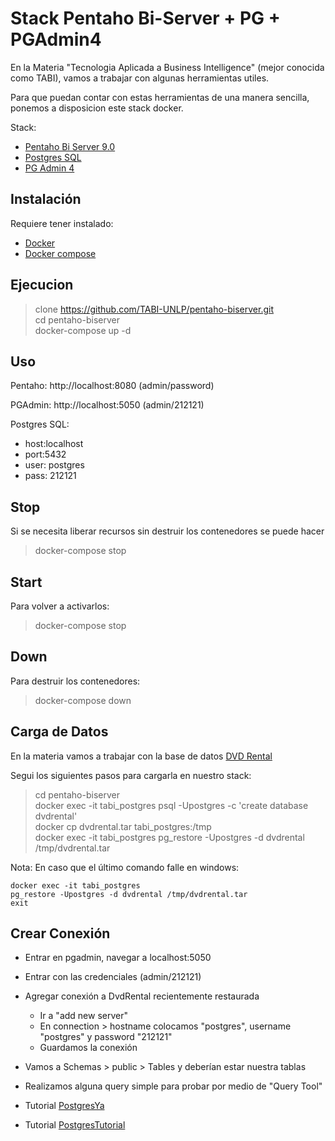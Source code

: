 # Stack Pentaho Bi-Server + PG + PGAdmin4

En la Materia "Tecnologia Aplicada a Business Intelligence" (mejor conocida como TABI), vamos a trabajar con algunas herramientas utiles.

Para que puedan contar con estas herramientas de una manera sencilla, ponemos a disposicion este stack docker.

Stack:

* [Pentaho Bi Server 9.0](https://es.wikipedia.org/wiki/Pentaho)
* [Postgres SQL](https://www.postgresql.org/)
* [PG Admin 4](https://www.pgadmin.org/)


## Instalación

Requiere tener instalado:

* [Docker](https://www.docker.com/)
* [Docker compose](https://docs.docker.com/compose/)

## Ejecucion

> clone https://github.com/TABI-UNLP/pentaho-biserver.git \
> cd pentaho-biserver  \
> docker-compose up -d

## Uso

  Pentaho: http://localhost:8080
  (admin/password)

  PGAdmin: http://localhost:5050
  (admin/212121)

Postgres SQL:

* host:localhost
* port:5432
* user: postgres
* pass: 212121

## Stop

Si se necesita liberar recursos sin destruir los contenedores se puede hacer

> docker-compose stop

## Start

Para volver a activarlos:

> docker-compose stop

## Down

Para destruir los contenedores:

> docker-compose down

## Carga de Datos

En la materia vamos a trabajar con la base de datos [DVD Rental](https://www.postgresqltutorial.com/postgresql-sample-database/)

Segui los siguientes pasos para cargarla en nuestro stack:

> cd pentaho-biserver \
> docker exec -it tabi_postgres psql -Upostgres -c 'create database dvdrental' \
> docker cp dvdrental.tar tabi_postgres:/tmp \
> docker exec -it tabi_postgres pg_restore -Upostgres -d dvdrental /tmp/dvdrental.tar

Nota: En caso que el último comando falle en windows: 
```
docker exec -it tabi_postgres 
pg_restore -Upostgres -d dvdrental /tmp/dvdrental.tar
exit
```

## Crear Conexión
- Entrar en pgadmin, navegar a localhost:5050
- Entrar con las credenciales (admin/212121)
- Agregar conexión a DvdRental recientemente restaurada
  - Ir a "add new server"
  - En connection > hostname colocamos "postgres", username "postgres" y password "212121"
  - Guardamos la conexión
- Vamos a Schemas > public > Tables y deberían estar nuestra tablas
- Realizamos alguna query simple para probar por medio de "Query Tool"

- Tutorial [PostgresYa](https://www.tutorialesprogramacionya.com/postgresqlya/)
- Tutorial [PostgresTutorial](https://www.postgresqltutorial.com/)

